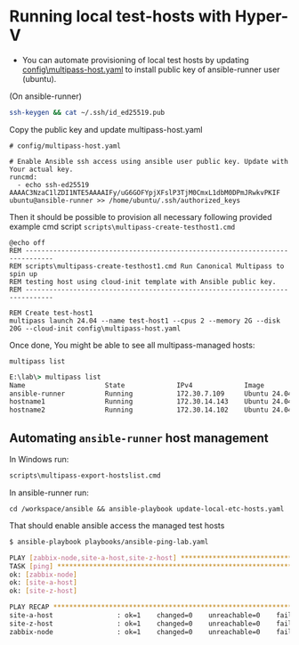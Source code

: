 # Running local test-hosts with Hyper-V

- You can automate provisioning of local test hosts by updating [config\multipass-host.yaml](config\multipass-host.yaml) to install public key of ansible-runner user (ubuntu).

(On ansible-runner)
```bash
ssh-keygen && cat ~/.ssh/id_ed25519.pub
```

Copy the public key and update multipass-host.yaml

```
# config/multipass-host.yaml

# Enable Ansible ssh access using ansible user public key. Update with Your actual key.
runcmd:
  - echo ssh-ed25519 AAAAC3NzaC1lZDI1NTE5AAAAIFy/uG6GOFYpjXFslP3TjM0CmxL1dbM0DPmJRwkvPKIF ubuntu@ansible-runner >> /home/ubuntu/.ssh/authorized_keys
```

Then it should be possible to provision all necessary following provided example cmd script `scripts\multipass-create-testhost1.cmd`

```
@echo off
REM -----------------------------------------------------------------------------
REM scripts\multipass-create-testhost1.cmd Run Canonical Multipass to spin up
REM testing host using cloud-init template with Ansible public key.
REM -----------------------------------------------------------------------------

REM Create test-host1
multipass launch 24.04 --name test-host1 --cpus 2 --memory 2G --disk 20G --cloud-init config\multipass-host.yaml
```

Once done, You might be able to see all multipass-managed hosts:

```
multipass list
```

```cmd
E:\lab\> multipass list
Name                    State             IPv4             Image
ansible-runner          Running           172.30.7.109     Ubuntu 24.04 LTS
hostname1               Running           172.30.14.143    Ubuntu 24.04 LTS
hostname2               Running           172.30.14.102    Ubuntu 24.04 LTS
```

## Automating `ansible-runner` host management

In Windows run:

```cmd
scripts\multipass-export-hostslist.cmd
```

In ansible-runner run:

```
cd /workspace/ansible && ansible-playbook update-local-etc-hosts.yaml
```

That should enable ansible access the managed test hosts

```bash
$ ansible-playbook playbooks/ansible-ping-lab.yaml 

PLAY [zabbix-node,site-a-host,site-z-host] ***************************************************************************************************************************************************
TASK [ping] **********************************************************************************************************************************************************************************
ok: [zabbix-node]
ok: [site-a-host]
ok: [site-z-host]

PLAY RECAP ***********************************************************************************************************************************************************************************
site-a-host                : ok=1    changed=0    unreachable=0    failed=0    skipped=0    rescued=0    ignored=0
site-z-host                : ok=1    changed=0    unreachable=0    failed=0    skipped=0    rescued=0    ignored=0
zabbix-node                : ok=1    changed=0    unreachable=0    failed=0    skipped=0    rescued=0    ignored=0
```
